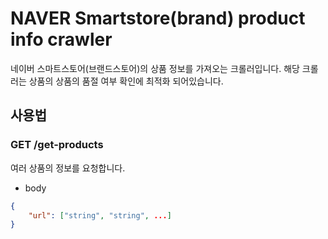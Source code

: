 # NAVER Smartstore(brand) product info crawler

네이버 스마트스토어(브랜드스토어)의 상품 정보를 가져오는 크롤러입니다.
해당 크롤러는 상품의 상품의 품절 여부 확인에 최적화 되어있습니다.

## 사용법

### GET /get-products

여러 상품의 정보를 요청합니다.

- body

```json
{
    "url": ["string", "string", ...]
}
```
